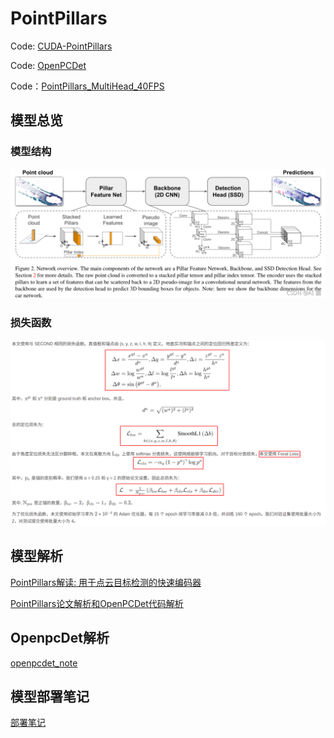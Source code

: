 # PointPillars

Code: [CUDA-PointPillars](https://github.com/NVIDIA-AI-IOT/CUDA-PointPillars/tree/main)

Code: [OpenPCDet](https://github.com/hcheng1005/OpenPCDet)

Code：[PointPillars_MultiHead_40FPS](https://github.com/hcheng1005/PointPillars_MultiHead_40FPS)

## 模型总览

### 模型结构
![](images/20231115210130.png)

### 损失函数

![](images/20231115210411.png)

## 模型解析
[PointPillars解读: 用于点云目标检测的快速编码器](https://blog.csdn.net/wjinjie/article/details/119962121)

[PointPillars论文解析和OpenPCDet代码解析](https://blog.csdn.net/qq_41366026/article/details/123006401)


## OpenpcDet解析
[openpcdet_note](./openpcdet_note.md)

## 模型部署笔记
[部署笔记](./%E9%83%A8%E7%BD%B2%E7%AC%94%E8%AE%B0.md)